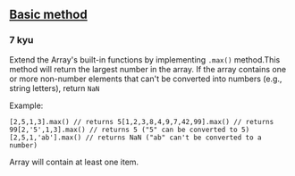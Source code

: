 <h2><a href=https://www.codewars.com/kata/55da49c166949c319200003e/train/javascript target="_blank">Basic method</a></h2><h3>7 kyu</h3><p>Extend the Array's built-in functions by implementing <code>.max()</code> method.This method will return the largest number in the array. If the array contains one or more non-number elements that can't be converted into numbers (e.g., string letters), return <code>NaN</code></p><p>Example:</p><pre><code class="language-javascript">[<span class="cm-number">2</span>,<span class="cm-number">5</span>,<span class="cm-number">1</span>,<span class="cm-number">3</span>].<span class="cm-property">max</span>() <span class="cm-comment">// returns 5</span>[<span class="cm-number">1</span>,<span class="cm-number">2</span>,<span class="cm-number">3</span>,<span class="cm-number">8</span>,<span class="cm-number">4</span>,<span class="cm-number">9</span>,<span class="cm-number">7</span>,<span class="cm-number">42</span>,<span class="cm-number">99</span>].<span class="cm-property">max</span>() <span class="cm-comment">// returns 99</span>[<span class="cm-number">2</span>,<span class="cm-string">'5'</span>,<span class="cm-number">1</span>,<span class="cm-number">3</span>].<span class="cm-property">max</span>() <span class="cm-comment">// returns 5 ("5" can be converted to 5)</span>[<span class="cm-number">2</span>,<span class="cm-number">5</span>,<span class="cm-number">1</span>,<span class="cm-string">'ab'</span>].<span class="cm-property">max</span>() <span class="cm-comment">// returns NaN ("ab" can't be converted to a number)</span></code></pre><p>Array will contain at least one item.</p>